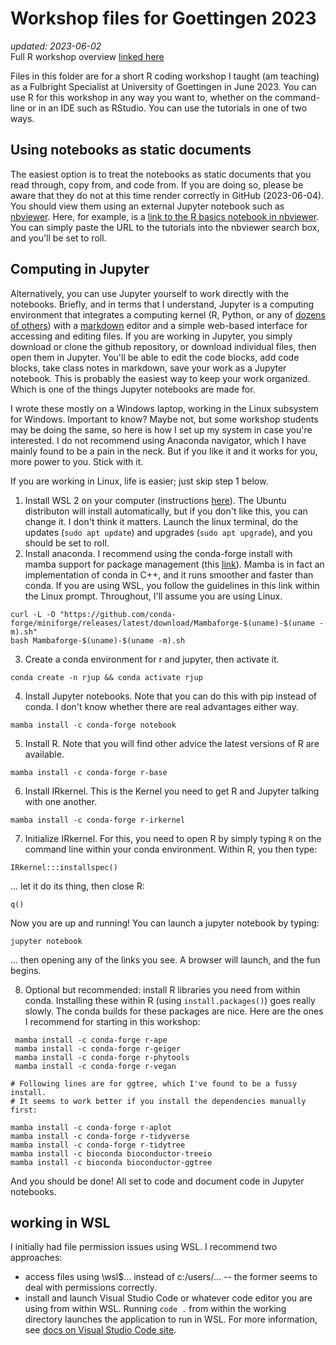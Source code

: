# Workshop files for Goettingen 2023
_updated: 2023-06-02_  
Full R workshop overview [linked here](https://docs.google.com/document/d/1NkPN9qkc4AePf_6c1tbCn6E6Im17yygLOKD7UfA-3dY/edit?usp=sharing)

Files in this folder are for a short R coding workshop I taught (am teaching) as a Fulbright Specialist at University of Goettingen in June 2023. You can use R for this workshop in any way you want to, whether on the command-line or in an IDE such as RStudio. You can use the tutorials in one of two ways. 

## Using notebooks as static documents
The easiest option is to treat the notebooks as static documents that you read through, copy from, and code from. If you are doing so, please be aware that they do not at this time render correctly in GitHub (2023-06-04). You should view them using an external Jupyter notebook such as [nbviewer](https://nbviewer.org/). Here, for example, is a [link to the R basics notebook in nbviewer](https://nbviewer.org/github/andrew-hipp/workshops/blob/master/2023-goettingen/Wk1-PhyData/2023-00_R-basics.ipynb). You can simply paste the URL to the tutorials into the nbviewer search box, and you'll be set to roll.

## Computing in Jupyter
Alternatively, you can use Jupyter yourself to work directly with the notebooks. Briefly, and in terms that I understand, Jupyter is a computing environment that integrates a computing kernel (R, Python, or any of [dozens of others](https://github.com/jupyter/jupyter/wiki/Jupyter-kernels)) with a [markdown](https://www.markdownguide.org/) editor and a simple web-based interface for accessing and editing files. If you are working in Jupyter, you simply download or clone the github repository, or download individual files, then open them in Jupyter. You'll be able to edit the code blocks, add code blocks, take class notes in markdown, save your work as a Jupyter notebook. This is probably the easiest way to keep your work organized. Which is one of the things Jupyter notebooks are made for.

I wrote these mostly on a Windows laptop, working in the Linux subsystem for Windows. Important to know? Maybe not, but some workshop students may be doing the same, so here is how I set up my system in case you're interested. I do not recommend using Anaconda navigator, which I have mainly found to be a pain in the neck. But if you like it and it works for you, more power to you. Stick with it.

If you are working in Linux, life is easier; just skip step 1 below. 

1. Install WSL 2 on your computer (instructions [here](https://learn.microsoft.com/en-us/windows/wsl/install)). The Ubuntu distributon will install automatically, but if you don't like this, you can change it. I don't think it matters. Launch the linux terminal, do the updates (`sudo apt update`) and upgrades (`sudo apt upgrade`), and you should be set to roll.
2. Install anaconda. I recommend using the conda-forge install with mamba support for package management (this [link](https://github.com/conda-forge/miniforge#mambaforge)). Mamba is in fact an implementation of conda in C++, and it runs smoother and faster than conda. If you are using WSL, you follow the guidelines in this link within the Linux prompt. Throughout, I'll assume you are using Linux.

```
curl -L -O "https://github.com/conda-forge/miniforge/releases/latest/download/Mambaforge-$(uname)-$(uname -m).sh"
bash Mambaforge-$(uname)-$(uname -m).sh
```

3. Create a conda environment for r and jupyter, then activate it.

```
conda create -n rjup && conda activate rjup
```

4. Install Jupyter notebooks. Note that you can do this with pip instead of conda. I don't know whether there are real advantages either way.

```
mamba install -c conda-forge notebook
```

5. Install R. Note that you will find other advice the latest versions of R are available.

```
mamba install -c conda-forge r-base
```

6. Install IRkernel. This is the Kernel you need to get R and Jupyter talking with one another.

```
mamba install -c conda-forge r-irkernel
```

7. Initialize IRkernel. For this, you need to open R by simply typing `R` on the command line within your conda environment. Within R, you then type:

```
IRkernel:::installspec()
```

... let it do its thing, then close R:

```
q()
```

Now you are up and running! You can launch a jupyter notebook by typing:

```
jupyter notebook
```

... then opening any of the links you see. A browser will launch, and the fun begins.

8. Optional but recommended: install R libraries you need from within conda. Installing these within R (using `install.packages()`) goes really slowly. The conda builds for these packages are nice. Here are the ones I recommend for starting in this workshop:

```
 mamba install -c conda-forge r-ape
 mamba install -c conda-forge r-geiger
 mamba install -c conda-forge r-phytools
 mamba install -c conda-forge r-vegan

# Following lines are for ggtree, which I've found to be a fussy install. 
# It seems to work better if you install the dependencies manually first:

mamba install -c conda-forge r-aplot
mamba install -c conda-forge r-tidyverse
mamba install -c conda-forge r-tidytree
mamba install -c bioconda bioconductor-treeio
mamba install -c bioconda bioconductor-ggtree
```

And you should be done! All set to code and document code in Jupyter notebooks.

## working in WSL
I initially had file permission issues using WSL. I recommend two approaches:
  * access files using \\wsl$\... instead of c:/users/... -- the former seems to deal with permissions correctly.
  * install and launch Visual Studio Code or whatever code editor you are using from within WSL. Running `code .` from within the working directory launches the application to run in WSL. For more information, see [docs on Visual Studio Code site](https://code.visualstudio.com/docs/remote/wsl).
